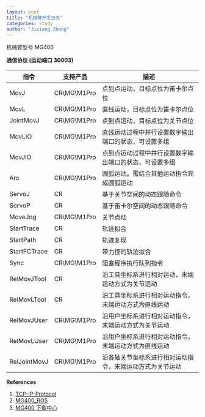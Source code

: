 ```yaml
---
layout: post
title: "机械臂开发日志"
categories: study
author: "Jixiang Zhang"
---
```


机械臂型号 MG400

**通信协议 (运动端口 30003)**

| 指令         | 支持产品    | 描述                                                     |
| ------------ | ----------- | -------------------------------------------------------- |
| MovJ         | CR\MG\M1Pro | 点到点运动，目标点位为笛卡尔点位                         |
| MovL         | CR\MG\M1Pro | 直线运动，目标点位为笛卡尔点位                           |
| JointMovJ    | CR\MG\M1Pro | 点到点运动，目标点位为关节点位                           |
| MovLIO       | CR\MG\M1Pro | 直线运动过程中并行设置数字输出端口的状态，可设置多组     |
| MovJIO       | CR\MG\M1Pro | 点到点运动过程中并行设置数字输出端口的状态，可设置多组   |
| Arc          | CR\MG\M1Pro | 圆弧运动。需结合其他运动指令完成圆弧运动                 |
| ServoJ       | CR          | 基于关节空间的动态跟随命令                               |
| ServoP       | CR          | 基于笛卡尔空间的动态跟随命令                             |
| MoveJog      | CR\MG\M1Pro | 关节点动                                                 |
| StartTrace   | CR          | 轨迹拟合                                                 |
| StartPath    | CR          | 轨迹复现                                                 |
| StartFCTrace | CR          | 带力控的轨迹拟合                                         |
| Sync         | CR\MG\M1Pro | 阻塞程序执行队列指令                                     |
| RelMovJTool  | CR          | 沿工具坐标系进行相对运动，末端运动方式为关节运动         |
| RelMovLTool  | CR          | 沿工具坐标系进行相对运动指令，末端运动方式为直线运动     |
| RelMovJUser  | CR\MG\M1Pro | 沿用户坐标系进行相对运动指令，末端运动方式为关节运动     |
| RelMovLUser  | CR\MG\M1Pro | 沿用户坐标系进行相对运动指令，末端运动方式为直线运动     |
| RelJointMovJ | CR\MG\M1Pro | 沿各轴关节坐标系进行相对运动指令，末端运动方式为关节运动 |

**References**

1. [TCP-IP-Protocol](https://github.com/Dobot-Arm/TCP-IP-Protocol)
2. [MG400_ROS](https://github.com/Dobot-Arm/MG400_ROS)
3. [MG400 下载中心](https://cn.dobot.cc/downloadcenter/mg400-2.html#most-download)